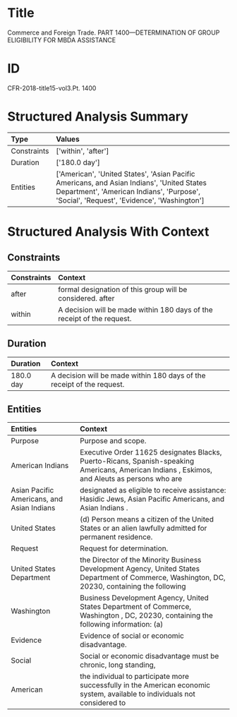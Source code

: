 # Title

 Commerce and Foreign Trade. PART 1400—DETERMINATION OF GROUP ELIGIBILITY FOR MBDA ASSISTANCE


# ID

 CFR-2018-title15-vol3.Pt. 1400


# Structured Analysis Summary

| Type        | Values                                                                                                                                                                                |
|:------------|:--------------------------------------------------------------------------------------------------------------------------------------------------------------------------------------|
| Constraints | ['within', 'after']                                                                                                                                                                   |
| Duration    | ['180.0 day']                                                                                                                                                                         |
| Entities    | ['American', 'United States', 'Asian Pacific Americans, and Asian Indians', 'United States Department', 'American Indians', 'Purpose', 'Social', 'Request', 'Evidence', 'Washington'] |


# Structured Analysis With Context

 


## Constraints

| Constraints   | Context                                                                  |
|:--------------|:-------------------------------------------------------------------------|
| after         | formal designation of this group will be considered. after               |
| within        | A decision will be made  within  180 days of the receipt of the request. |


## Duration

| Duration   | Context                                                                |
|:-----------|:-----------------------------------------------------------------------|
| 180.0 day  | A decision will be made within 180 days of the receipt of the request. |


## Entities

| Entities                                   | Context                                                                                                                                         |
|:-------------------------------------------|:------------------------------------------------------------------------------------------------------------------------------------------------|
| Purpose                                    | Purpose  and scope.                                                                                                                             |
| American Indians                           | Executive Order 11625 designates Blacks, Puerto-Ricans, Spanish-speaking Americans,  American Indians , Eskimos, and Aleuts as persons who are  |
| Asian Pacific Americans, and Asian Indians | designated as eligible to receive assistance: Hasidic Jews, Asian Pacific Americans, and Asian Indians .                                        |
| United States                              | (d) Person means a citizen of the  United States  or an alien lawfully admitted for permanent residence.                                        |
| Request                                    | Request  for determination.                                                                                                                     |
| United States Department                   | the Director of the Minority Business Development Agency, United States Department of Commerce, Washington, DC, 20230, containing the following |
| Washington                                 | Business Development Agency, United States Department of Commerce, Washington , DC, 20230, containing the following information: (a)            |
| Evidence                                   | Evidence  of social or economic disadvantage.                                                                                                   |
| Social                                     | Social or economic disadvantage must be chronic, long standing,                                                                                 |
| American                                   | the individual to participate more successfully in the American economic system, available to individuals not considered to                     |


